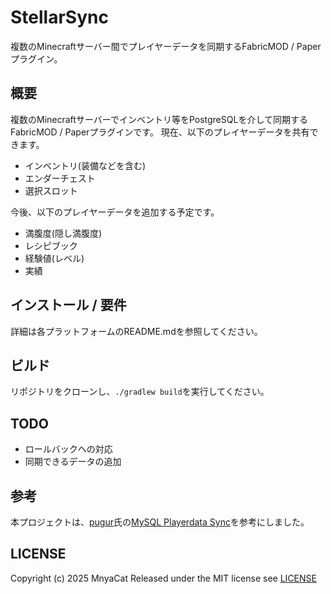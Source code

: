# StellarSync

複数のMinecraftサーバー間でプレイヤーデータを同期するFabricMOD / Paperプラグイン。

## 概要

複数のMinecraftサーバーでインベントリ等をPostgreSQLを介して同期するFabricMOD / Paperプラグインです。
現在、以下のプレイヤーデータを共有できます。

- インベントリ(装備などを含む)
- エンダーチェスト
- 選択スロット

今後、以下のプレイヤーデータを追加する予定です。

- 満腹度(隠し満腹度)
- レシピブック
- 経験値(レベル)
- 実績

## インストール / 要件

詳細は各プラットフォームのREADME.mdを参照してください。

## ビルド

リポジトリをクローンし、`./gradlew build`を実行してください。

## TODO

- ロールバックへの対応
- 同期できるデータの追加

## 参考

本プロジェクトは、[pugur](https://github.com/pugur523)氏の[MySQL Playerdata Sync](https://github.com/pugur523/MySQL_PlayerdataSync)を参考にしました。

## LICENSE

Copyright (c) 2025 MnyaCat
Released under the MIT license
see [LICENSE](./LICENSE)